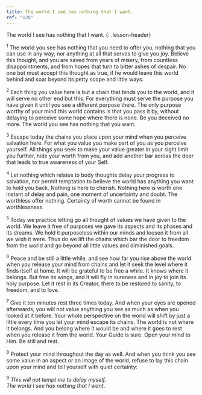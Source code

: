 ```yaml
---
title: The world I see has nothing that I want.
ref: "128"
---
```


The world I see has nothing that I want.
{: .lesson-header}

<sup>1</sup> The world you see has nothing that you need to offer you,
nothing that you can use in any way, nor anything at all that serves to
give you joy. Believe this thought, and you are saved from years of
misery, from countless disappointments, and from hopes that turn to
bitter ashes of despair. No one but must accept this thought as true, if
he would leave this world behind and soar beyond its petty scope and
little ways.

<sup>2</sup> Each thing you value here is but a chain that binds you to
the world, and it will serve no other end but this. For everything must
serve the purpose you have given it until you see a different purpose
there. The only purpose worthy of your mind this world contains is that
you pass it by, without delaying to perceive some hope where there is
none. Be you deceived no more. The world you see has nothing that you
want.

<sup>3</sup> Escape today the chains you place upon your mind when you
perceive salvation here. For what you value you make part of you as you
perceive yourself. All things you seek to make your value greater in
your sight limit you further, hide your worth from you, and add another
bar across the door that leads to true awareness of your Self.

<sup>4</sup> Let nothing which relates to body thoughts delay your
progress to salvation, nor permit temptation to believe the world has
anything you want to hold you back. Nothing is here to cherish. Nothing
here is worth one instant of delay and pain, one moment of uncertainty
and doubt. The worthless offer nothing. Certainty of worth cannot be
found in worthlessness.

<sup>5</sup> Today we practice letting go all thought of values we have
given to the world. We leave it free of purposes we gave its aspects and
its phases and its dreams. We hold it purposeless within our minds and
loosen it from all we wish it were. Thus do we lift the chains which bar
the door to freedom from the world and go beyond all little values and
diminished goals.

<sup>6</sup> Peace and be still a little while, and see how far you rise
above the world when you release your mind from chains and let it seek
the level where it finds itself at home. It will be grateful to be free
a while. It knows where it belongs. But free its wings, and it will fly
in sureness and in joy to join its holy purpose. Let it rest in its
Creator, there to be restored to sanity, to freedom, and to love.

<sup>7</sup> Give it ten minutes rest three times today. And when your
eyes are opened afterwards, you will not value anything you see as much
as when you looked at it before. Your whole perspective on the world
will shift by just a little every time you let your mind escape its
chains. The world is not where it belongs. And you belong where it would
be and where it goes to rest when you release it from the world. Your
Guide is sure. Open your mind to Him. Be still and rest.

<sup>8</sup> Protect your mind throughout the day as well. And when you
think you see some value in an aspect or an image of the world, refuse
to lay this chain upon your mind and tell yourself with quiet certainty:

<sup>9</sup> *This will not tempt me to delay myself.<br/>
The world I see has nothing that I want*.

